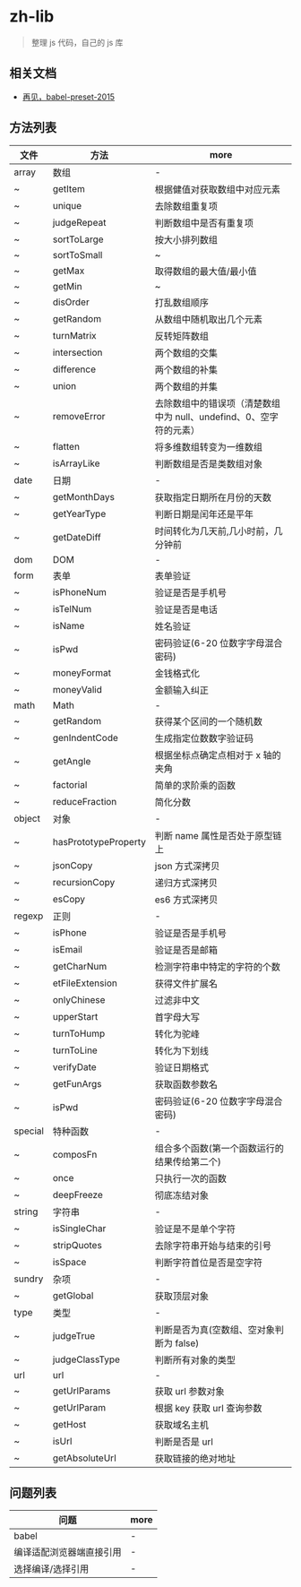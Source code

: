 # zh-lib

> 整理 js 代码，自己的 js 库

## 相关文档

* [再见，babel-preset-2015](https://zhuanlan.zhihu.com/p/29506685)

## 方法列表

| 文件    | 方法                 | more                                                               |
| ------- | -------------------- | ------------------------------------------------------------------ |
| array   | 数组                 | -                                                                  |
| ~       | getItem              | 根据健值对获取数组中对应元素                                       |
| ~       | unique               | 去除数组重复项                                                     |
| ~       | judgeRepeat          | 判断数组中是否有重复项                                             |
| ~       | sortToLarge          | 按大小排列数组                                                     |
| ~       | sortToSmall          | ~                                                                  |
| ~       | getMax               | 取得数组的最大值/最小值                                            |
| ~       | getMin               | ~                                                                  |
| ~       | disOrder             | 打乱数组顺序                                                       |
| ~       | getRandom            | 从数组中随机取出几个元素                                           |
| ~       | turnMatrix           | 反转矩阵数组                                                       |
| ~       | intersection         | 两个数组的交集                                                     |
| ~       | difference           | 两个数组的补集                                                     |
| ~       | union                | 两个数组的并集                                                     |
| ~       | removeError          | 去除数组中的错误项（清楚数组中为 null、undefind、0、空字符的元素） |
| ~       | flatten              | 将多维数组转变为一维数组                                           |
| ~       | isArrayLike          | 判断数组是否是类数组对象                                           |
| date    | 日期                 | -                                                                  |
| ~       | getMonthDays         | 获取指定日期所在月份的天数                                         |
| ~       | getYearType          | 判断日期是闰年还是平年                                             |
| ~       | getDateDiff          | 时间转化为几天前,几小时前，几分钟前                                |
| dom     | DOM                  | -                                                                  |
| form    | 表单                 | 表单验证                                                           |
| ~       | isPhoneNum           | 验证是否是手机号                                                   |
| ~       | isTelNum             | 验证是否是电话                                                     |
| ~       | isName               | 姓名验证                                                           |
| ~       | isPwd                | 密码验证(6-20 位数字字母混合密码)                                  |
| ~       | moneyFormat          | 金钱格式化                                                         |
| ~       | moneyValid           | 金额输入纠正                                                       |
| math    | Math                 | -                                                                  |
| ~       | getRandom            | 获得某个区间的一个随机数                                           |
| ~       | genIndentCode        | 生成指定位数数字验证码                                             |
| ~       | getAngle             | 根据坐标点确定点相对于 x 轴的夹角                                  |
| ~       | factorial            | 简单的求阶乘的函数                                                 |
| ~       | reduceFraction       | 简化分数                                                           |
| object  | 对象                 | -                                                                  |
| ~       | hasPrototypeProperty | 判断 name 属性是否处于原型链上                                     |
| ~       | jsonCopy             | json 方式深拷贝                                                    |
| ~       | recursionCopy        | 递归方式深拷贝                                                     |
| ~       | esCopy               | es6 方式深拷贝                                                     |
| regexp  | 正则                 | -                                                                  |
| ~       | isPhone              | 验证是否是手机号                                                   |
| ~       | isEmail              | 验证是否是邮箱                                                     |
| ~       | getCharNum           | 检测字符串中特定的字符的个数                                       |
| ~       | etFileExtension      | 获得文件扩展名                                                     |
| ~       | onlyChinese          | 过滤非中文                                                         |
| ~       | upperStart           | 首字母大写                                                         |
| ~       | turnToHump           | 转化为驼峰                                                         |
| ~       | turnToLine           | 转化为下划线                                                       |
| ~       | verifyDate           | 验证日期格式                                                       |
| ~       | getFunArgs           | 获取函数参数名                                                     |
| ~       | isPwd                | 密码验证(6-20 位数字字母混合密码)                                  |
| special | 特种函数             | -                                                                  |
| ~       | composFn             | 组合多个函数(第一个函数运行的结果传给第二个)                       |
| ~       | once                 | 只执行一次的函数                                                   |
| ~       | deepFreeze           | 彻底冻结对象                                                       |
| string  | 字符串               | -                                                                  |
| ~       | isSingleChar         | 验证是不是单个字符                                                 |
| ~       | stripQuotes          | 去除字符串开始与结束的引号                                         |
| ~       | isSpace              | 判断字符首位是否是空字符                                           |
| sundry  | 杂项                 | -                                                                  |
| ~       | getGlobal            | 获取顶层对象                                                       |
| type    | 类型                 | -                                                                  |
| ~       | judgeTrue            | 判断是否为真(空数组、空对象判断为 false)                           |
| ~       | judgeClassType       | 判断所有对象的类型                                                 |
| url     | url                  | -                                                                  |
| ~       | getUrlParams         | 获取 url 参数对象                                                  |
| ~       | getUrlParam          | 根据 key 获取 url 查询参数                                         |
| ~       | getHost              | 获取域名主机                                                       |
| ~       | isUrl                | 判断是否是 url                                                     |
| ~       | getAbsoluteUrl       | 获取链接的绝对地址                                                 |

## 问题列表

| 问题                     | more |
| ------------------------ | ---- |
| babel                    | -    |
| 编译适配浏览器端直接引用 | -    |
| 选择编译/选择引用        | -    |
